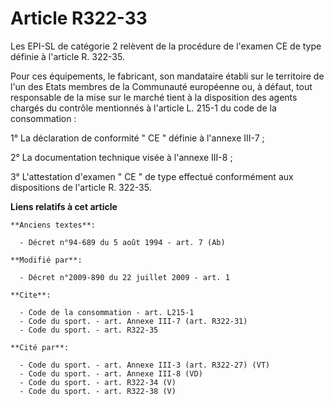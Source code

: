 # Article R322-33

Les EPI-SL de catégorie 2 relèvent de la procédure de l'examen CE de type définie à l'article R. 322-35. 

Pour ces équipements, le fabricant, son mandataire établi sur le territoire de l'un des Etats membres de la Communauté
européenne ou, à défaut, tout responsable de la mise sur le marché tient à la disposition des agents chargés du contrôle
mentionnés à l'article L. 215-1 du code de la consommation : 

1° La déclaration de conformité " CE " définie à l'annexe III-7 ; 

2° La documentation technique visée à l'annexe III-8 ; 

3° L'attestation d'examen " CE " de type effectué conformément aux dispositions de l'article R. 322-35.

**Liens relatifs à cet article**

	**Anciens textes**:

	  - Décret n°94-689 du 5 août 1994 - art. 7 (Ab)

	**Modifié par**:

	  - Décret n°2009-890 du 22 juillet 2009 - art. 1

	**Cite**:

	  - Code de la consommation - art. L215-1
	  - Code du sport. - art. Annexe III-7 (art. R322-31)
	  - Code du sport. - art. R322-35

	**Cité par**:

	  - Code du sport. - art. Annexe III-3 (art. R322-27) (VT)
	  - Code du sport. - art. Annexe III-8 (VD)
	  - Code du sport. - art. R322-34 (V)
	  - Code du sport. - art. R322-38 (V)
